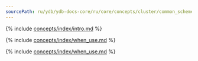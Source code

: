 ```yaml
---
sourcePath: ru/ydb/ydb-docs-core/ru/core/concepts/cluster/common_scheme_ydb.md
---
```

{% include [concepts/index/intro.md](_includes/common_scheme_ydb/intro.md) %}

{% include [concepts/index/when_use.md](_includes/common_scheme_ydb/nodes.md) %}

{% include [concepts/index/when_use.md](_includes/common_scheme_ydb/tablets.md) %}
